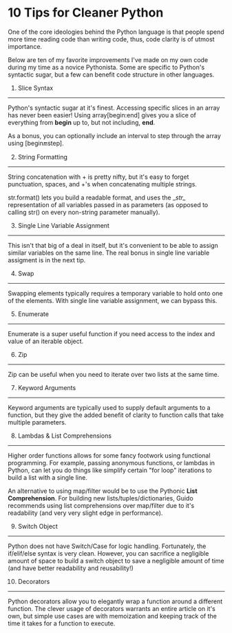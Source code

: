 10 Tips for Cleaner Python
===
One of the core ideologies behind the Python language is that people spend more time reading code than writing code, thus, code clarity is of utmost importance.

Below are ten of my favorite improvements I've made on my own code during my time as a novice Pythonista. Some are specific to Python's syntactic sugar, but a few can benefit code structure in other languages.

1) Slice Syntax
----
Python's syntactic sugar at it's finest. Accessing specific slices in an array has never been easier! Using array[begin:end] gives you a slice of everything from **begin** up to, but not including, **end**.

As a bonus, you can optionally include an interval to step through the array using [begin:end:step].
<script src="https://gist.github.com/chr1sbest/1cf748f8724647a1baf4.js"></script>

2) String Formatting
----
String concatenation with + is pretty nifty, but it's easy to forget punctuation, spaces, and +'s when concatenating multiple strings. 

str.format() lets you build a readable format, and uses the \__str\__ representation of all variables passed in as parameters (as opposed to calling str() on every non-string parameter manually).
<script src="https://gist.github.com/chr1sbest/757ed01921fda88f7373.js"></script>

3) Single Line Variable Assignment
----
This isn't that big of a deal in itself, but it's convenient to be able to assign similar variables on the same line. The real bonus in single line variable assigment is in the next tip.
<script src="https://gist.github.com/chr1sbest/75e6caa0e99163037b76.js"></script>

4) Swap
----
Swapping elements typically requires a temporary variable to hold onto one of the elements. With single line variable assignment, we can bypass this.
<script src="https://gist.github.com/chr1sbest/c343d15d394ffad69e8e.js"></script>

5) Enumerate
----
Enumerate is a super useful function if you need access to the index and value of an iterable object.
<script src="https://gist.github.com/chr1sbest/f77122664489e3af1764.js"></script>

6) Zip
----
Zip can be useful when you need to iterate over two lists at the same time.
<script src="https://gist.github.com/chr1sbest/a96392e2eda21d958a13.js"></script>

7) Keyword Arguments
----
Keyword arguments are typically used to supply default arguments to a function, but they give the added benefit of clarity to function calls that take multiple parameters.
<script src="https://gist.github.com/chr1sbest/1a988c30f5198bc951e2.js"></script>

8) Lambdas & List Comprehensions
----
Higher order functions allows for some fancy footwork using functional programming. For example, passing anonymous functions, or lambdas in Python, can let you do things like simplify certain "for loop" iterations to build a list with a single line.

An alternative to using map/filter would be to use the Pythonic **List Comprehension**. For building new lists/tuples/dictionaries, Guido recommends using list comprehensions over map/filter due to it's readability (and very very slight edge in performance).
<script src="https://gist.github.com/chr1sbest/52b1b28f96b9075a770a.js"></script>

9) Switch Object
----
Python does not have Switch/Case for logic handling. Fortunately, the if/elif/else syntax is very clean. However, you can sacrifice a negligible amount of space to build a switch object to save a negligible amount of time (and have better readability and reusability!)
<script src="https://gist.github.com/chr1sbest/7d4cbf2f93978a722f74.js"></script>

10) Decorators
----
Python decorators allow you to elegantly wrap a function around a different function. The clever usage of decorators warrants an entire article on it's own, but simple use cases are with memoization and keeping track of the time it takes for a function to execute.
<script src="https://gist.github.com/chr1sbest/7936197828e432dcbfcd.js"></script>


